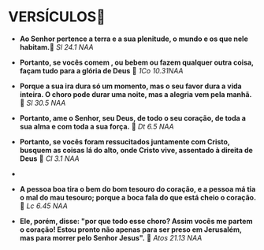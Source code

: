 # VERSÍCULOS:book:

- **Ao Senhor pertence a terra e a sua plenitude, o mundo e os que nele habitam.**:raised_hands: *Sl 24.1 NAA*

- **Portanto, se vocês comem , ou bebem ou fazem qualquer outra coisa, façam tudo para a glória de Deus** :raised_hands: _1Co 10.31NAA_

- **Porque a sua ira dura só um momento, mas o seu favor dura a vida inteira. O choro pode durar uma noite, mas a alegria vem pela manhã.** :raised_hands: _Sl 30.5 NAA_

- **Portanto, ame o Senhor, seu Deus, de todo o seu coração, de toda a sua alma e com toda a sua força.** :raised_hands: _Dt 6.5 NAA_

- **Portanto, se vocês foram ressucitados juntamente com Cristo, busquem as coisas lá do alto, onde Cristo vive, assentado à direita de Deus** :raised_hands: _Cl 3.1 NAA_ 

- 

- **A pessoa boa tira o bem do bom tesouro  do coração, e a pessoa má tia o mal do mau tesouro; porque a boca fala do que está cheio o coração.** :raised_hands: _Lc 6.45 NAA_

- **Ele, porém, disse: "por que todo esse choro? Assim vocês me partem o coração! Estou pronto não apenas para ser preso em Jerusalém, mas para morrer pelo Senhor Jesus".** :raised_hands: _Atos 21.13 NAA_
  
   

